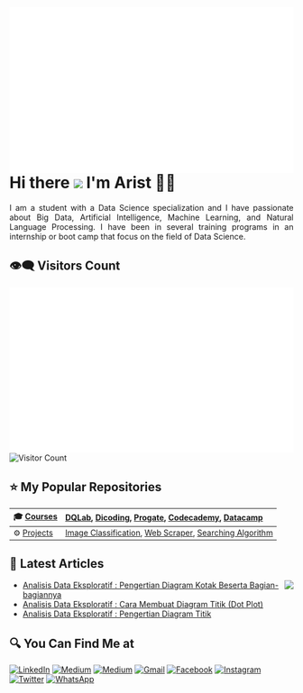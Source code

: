 <img align='right' src = "https://github.com/myarist/github-stats-transparent/blob/output/generated/overview.svg">

# Hi there <img src="https://github.com/TheDudeThatCode/TheDudeThatCode/blob/master/Assets/Hi.gif" width="30px"> I'm Arist 🧑🏻

<p align="justify">
  I am a student with a Data Science specialization and I have passionate about Big Data, Artificial Intelligence, Machine Learning, and Natural Language Processing. I have been in several training programs in an internship or boot camp that focus on the field of Data Science.
</p>

## 👁‍🗨 Visitors Count


<img align='right' src = "https://github.com/myarist/github-stats-transparent/blob/output/generated/languages.svg">

![Visitor Count](https://profile-counter.glitch.me/{myarist}/count.svg)

 ## ⭐ My Popular Repositories

| 🎓 [Courses](https://github.com/myarist/Courses) | [DQLab](https://github.com/MyArist/DQLab), [Dicoding](https://github.com/myarist/Dicoding), [Progate](https://github.com/myarist/Progate), [Codecademy](https://github.com/myarist/Codecademy), [Datacamp](https://github.com/myarist/DataCamp)  |
|:--------|:--------------------|
| ⚙  [Projects](https://github.com/myarist/Projects) | [Image Classification](https://github.com/myarist/Rock-Paper-Scissors),  [Web Scraper](https://github.com/myarist/BPJT-Web-Scraper), [Searching Algorithm](https://github.com/myarist/Searching-Program) | 

## 📃 Latest Articles

<img align='right' src="https://media2.giphy.com/media/v2EGwKEh7RnZMg0bKl/giphy.gif" height="110px">

<!-- BLOG-POST-LIST:START -->
- [Analisis Data Eksploratif : Pengertian Diagram Kotak Beserta Bagian-bagiannya](https://www.belajarstatistics.com/blog/2021/05/19/pengertian-diagram-kotak-beserta-bagian-bagiannya/)
- [Analisis Data Eksploratif : Cara Membuat Diagram Titik (Dot Plot)](https://www.belajarstatistics.com/blog/2021/05/18/cara-membuat-diagram-titik/)
- [Analisis Data Eksploratif : Pengertian Diagram Titik](https://www.belajarstatistics.com/blog/2021/05/17/pengertian-diagram-titik/)
<!-- BLOG-POST-LIST:END -->

## 🔍 You Can Find Me at

<p>
  <a href="https://www.linkedin.com/in/myarist" target="_blank"><img alt="LinkedIn" src="https://img.shields.io/badge/linkedin-%230077B5.svg?&style=for-the-badge&logo=linkedin&logoColor=white" /></a>  
  <a href="https://medium.com/@myarist" target="_blank"><img alt="Medium" src="https://img.shields.io/badge/medium-%2312100E.svg?&style=for-the-badge&logo=medium&logoColor=white" /></a>  
  <a href="https://www.kaggle.com/myarist" target="_blank"><img alt="Medium" src="https://img.shields.io/badge/Kaggle-2C8EBB?&style=for-the-badge&logo=kaggle&logoColor=white" /></a>  
  <a href="mailto:aristyanto2320@gmail.com" target="_blank"><img alt="Gmail" src="https://img.shields.io/badge/gmail-D14836?&style=for-the-badge&logo=gmail&logoColor=white"/></a>    
  <a href="https://www.facebook.com/myarist" target="_blank"><img alt="Facebook" src="https://img.shields.io/badge/facebook-%231877F2.svg?&style=for-the-badge&logo=facebook&logoColor=white" /></a>  
  <a href="https://www.instagram.com/my_arist" target="_blank"><img alt="Instagram" src="https://img.shields.io/badge/instagram-%23E4405F.svg?&style=for-the-badge&logo=instagram&logoColor=white" /></a>  
  <a href="https://twitter.com/my_arist" target="_blank"><img alt="Twitter" src="https://img.shields.io/badge/twitter-%231DA1F2.svg?&style=for-the-badge&logo=twitter&logoColor=white" /></a>  
  <a href="https://wa.me/" target="_blank"><img alt="WhatsApp" src="https://img.shields.io/badge/WhatsApp-25D366?style=for-the-badge&logo=whatsapp&logoColor=white" /></a>  
</p>
